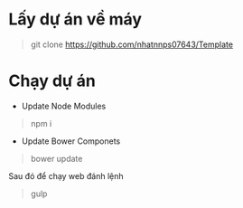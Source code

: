 # Lấy dự án về máy 
> git clone https://github.com/nhatnnps07643/Template
# Chạy dự án
- Update Node Modules
> npm i 

- Update Bower Componets
> bower update 

Sau đó để chạy web đánh lệnh 
> gulp
